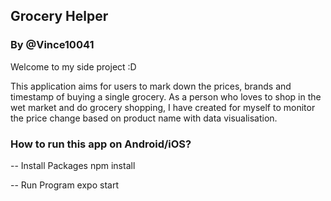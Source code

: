 ## Grocery Helper
### By @Vince10041

Welcome to my side project :D

This application aims for users to mark down the prices, brands and timestamp of buying a single grocery. As a person who loves to shop in the wet market and do grocery shopping, I have created for myself to monitor the price change based on product name with data visualisation.

### How to run this app on Android/iOS?

-- Install Packages
npm install

-- Run Program
expo start